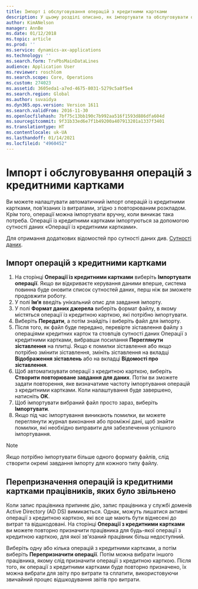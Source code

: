 ```yaml
---
title: Імпорт і обслуговування операцій з кредитними картками
description: У цьому розділі описано, як імпортувати та обслуговувати операції із кредитними картками, пов'язані з витратами. Ці транзакції можна настроїти таким чином, щоб вони автоматично імпортувалися за розкладом із певною періодичністю, або їх можна імпортувати вручну за потреби.
author: KimANelson
manager: AnnBe
ms.date: 01/12/2018
ms.topic: article
ms.prod: ''
ms.service: dynamics-ax-applications
ms.technology: ''
ms.search.form: TrvPbsMainDataLines
audience: Application User
ms.reviewer: roschlom
ms.search.scope: Core, Operations
ms.custom: 274023
ms.assetid: 3605eda1-a7ed-4675-8031-5279c5a8f5e4
ms.search.region: Global
ms.author: suvaidya
ms.dyn365.ops.version: Version 1611
ms.search.validFrom: 2016-11-30
ms.openlocfilehash: 7bf75c13bb190c7b992aa516f1593d886dfa604d
ms.sourcegitcommit: 9f31b33ed6e7f1b49200a407913201a1337f3401
ms.translationtype: HT
ms.contentlocale: uk-UA
ms.lasthandoff: 01/14/2021
ms.locfileid: "4960452"
---
```

# <a name="import-and-maintain-credit-card-transactions"></a>Імпорт і обслуговування операцій з кредитними картками

Ви можете налаштувати автоматичний імпорт операцій із кредитними картками, пов’язаних із витратами, згідно з повторюваним розкладом. Крім того, операції можна імпортувати вручну, коли виникає така потреба. Операції із кредитними картками імпортуються за допомогою сутності даних «Операції із кредитними картками».

Для отримання додаткових відомостей про сутності даних див. [Сутності даних](https://docs.microsoft.com/dynamics365/fin-ops-core/dev-itpro/data-entities/data-entities).

## <a name="import-credit-card-transactions"></a>Імпорт операцій з кредитними картками

1. На сторінці **Операції із кредитними картками** виберіть **Імпортувати операції**. Якщо ви відкриваєте керування даними вперше, система повинна буде оновити список сутностей даних, перш ніж ви зможете продовжити роботу.
2. У полі **Ім’я** введіть унікальний опис для завдання імпорту.
3. У полі **Формат даних джерела** виберіть формат файлу, в якому містяться операції із кредитною карткою, які потрібно імпортувати.
4. Виберіть **Передати**, а потім знайдіть і виберіть файл для імпорту.
5. Після того, як файл буде передано, перевірте зіставлення файлу з операціями кредитних карток та стовпців сутності даних Операції з кредитними картками, вибравши посилання **Переглянути зіставлення** на плитці. Якщо є помилки зіставлення або якщо потрібно змінити зіставлення, змініть зіставлення на вкладці **Відображення зіставлень** або на вкладці **Відомості про зіставлення**.
6. Щоб автоматизувати операції з кредитною карткою, виберіть **Створити повторюване завдання для даних**. Потім ви зможете задати повторення, яке визначатиме частоту імпортування операцій з кредитними картками. Коли налаштування буде завершено, натисніть **OK**.
7. Щоб імпортувати вибраний файл просто зараз, виберіть **Імпортувати**.
8. Якщо під час імпортування виникають помилки, ви можете переглянути журнал виконання або проміжні дані, щоб знайти помилки, які необхідно виправити для забезпечення успішного імпортування.

> [!NOTE]
> Якщо потрібно імпортувати більше одного формату файлів, слід створити окремі завдання імпорту для кожного типу файлу.

## <a name="reassign-the-credit-card-transactions-for-terminated-employees"></a>Перепризначення операцій із кредитними картками працівників, яких було звільнено

Коли запис працівника припиняє дію, запис працівника у службі доменів Active Directory (AD DS) вимикається. Однак, можуть лишатися активні операції з кредитною карткою, які все ще мають бути віднесені до витрат та відшкодовані. На сторінці **Операції з кредитними картками** ви можете повторно призначити працівника для будь-якої операції з кредитною карткою, для якої зв'язаний працівник більш недоступний.

Виберіть одну або кілька операцій з кредитними картками, а потім виберіть **Перепризначити операції**. Потім можна вибрати іншого працівника, якому слід призначити операції з кредитною карткою. Після того, як операції з кредитними картками буде повторно призначено, їх можна вибрати для звіту про витрати та сплатити, використовуючи звичайний процес відшкодування звітів про витрати.

